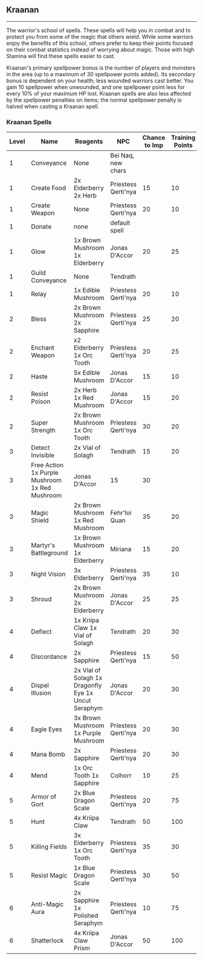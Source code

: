 ## Kraanan

---

The warrior's school of spells. These spells will help you in combat and to protect you from some of the magic that others wield. While some warriors enjoy the benefits of this school, others prefer to keep their points focused on their combat statistics instead of worrying about magic. Those with high Stamina will find these spells easier to cast.

Kraanan's primary spellpower bonus is the number of players and monsters in the area (up to a maximum of 30 spellpower points added). Its secondary bonus is dependent on your health; less wounded warriors cast better. You gain 10 spellpower when unwounded, and one spellpower point less for every 10% of your maximum HP lost. Kraanan spells are also less affected by the spellpower penalties on items; the normal spellpower penalty is halved when casting a Kraanan spell.


### Kraanan Spells

| Level | Name | Reagents | NPC | Chance to Imp | Training Points |
| ----- | ---- | -------- | --- | ------------- | --------------- |
1	|Conveyance|	None|	Bei Naq, new chars| | |		
1 |Create Food|	2x Elderberry 2x Herb|	Priestess Qerti'nya|	15|	10|
1| Create Weapon|	None|	Priestess Qerti'nya|	20|	10|
1| Donate |none	|default spell | |	
1| Glow|	1x Brown Mushroom 1x Elderberry|	Jonas D'Accor	|20	|25
1| Guild Conveyance	|None	|Tendrath	| |	
1| Relay	|1x Edible Mushroom	|Priestess Qerti'nya	|20	|10|
2|	Bless|	2x Brown Mushroom 2x Sapphire	|Priestess Qerti'nya	|25	|20
2|Enchant Weapon	|x2 Elderberry 1x Orc Tooth	|Priestess Qerti'nya	|20	|25
2| Haste|	5x Edible Mushroom|	Jonas D'Accor |15	|10
2| Resist Poison	|2x Herb 1x Red Mushroom	|Jonas D'Accor	|15	|20
2| Super Strength	|2x Brown Mushroom 1x Orc Tooth	|Priestess Qerti'nya	|30	|20
3|	Detect Invisible |2x Vial of Solagh	|Tendrath	|15	|20
3|Free Action	1x Purple Mushroom 1x Red Mushroom	|Jonas D'Accor	|15	|30
3| Magic Shield	|2x Brown Mushroom 1x Red Mushroom	|Fehr'loi Quan	|35	|20
3| Martyr's Battleground	|1x Brown Mushroom 1x Elderberry	|Miriana	|15	|20
3| Night Vision	|3x Elderberry	|Priestess Qerti'nya	|35	|10
3| Shroud	|2x Brown Mushroom 2x Elderberry	|Jonas D'Accor	|25	|25
4| Deflect	|1x Kriipa Claw 1x Vial of Solagh	|Tendrath	|20	|30
4|Discordance	|2x Sapphire	|Priestess Qerti'nya	|15	|50
4|Dispel Illusion	|2x Vial of Solagh 1x Dragonfly Eye 1x Uncut Seraphym	|Jonas D'Accor	|20	|30
4|Eagle Eyes	|3x Brown Mushroom 1x Purple Mushroom	|Priestess Qerti'nya	|20	|30
4|Mana Bomb	|2x Sapphire	|Priestess Qerti'nya	|20	|30
4|Mend	|1x Orc Tooth 1x Sapphire	|Colhorr	|10	|25
5|Armor of Gort	|2x Blue Dragon Scale	|Priestess Qerti'nya	|20	|75
5|Hunt	|4x Kriipa Claw	|Tendrath	|50	|100
5|Killing Fields	|3x Elderberry 1x Orc Tooth	|Priestess Qerti'nya	|35	|30
5|Resist Magic	|1x Blue Dragon Scale	|Priestess Qerti'nya	|30	|50
6|	Anti-Magic Aura	|2x Sapphire 1x Polished Seraphym|	Priestess Qerti'nya|	10	|75
6|Shatterlock	|4x Kriipa Claw Prism	|Jonas D'Accor	|50	|100
